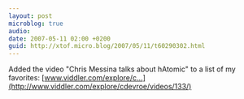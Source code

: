 ```yaml
---
layout: post
microblog: true
audio: 
date: 2007-05-11 02:00 +0200
guid: http://xtof.micro.blog/2007/05/11/t60290302.html
---
```

Added the video "Chris Messina talks about hAtomic" to a list of my favorites: [www.viddler.com/explore/c...](http://www.viddler.com/explore/cdevroe/videos/133/)
